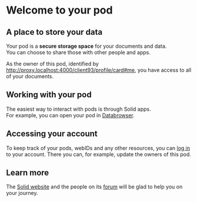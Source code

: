 # Welcome to your pod

## A place to store your data

Your pod is a **secure storage space** for your documents and data.
<br>
You can choose to share those with other people and apps.

As the owner of this pod,
identified
by <a href="http://proxy.localhost:4000/client93/profile/card#me">http://proxy.localhost:4000/client93/profile/card#me</a>,
you have access to all of your documents.

## Working with your pod

The easiest way to interact with pods
is through Solid apps.
<br>
For example,
you can open your pod
in [Databrowser](https://solidos.github.io/mashlib/dist/browse.html?uri=http://proxy.localhost:4000/client93/).

## Accessing your account

To keep track of your pods, webIDs and any other resources,
you can [log in](http://proxy.localhost:4000/.account/) to your account.
There you can, for example, update the owners of this pod.

## Learn more

The [Solid website](https://solidproject.org/)
and the people on its [forum](https://forum.solidproject.org/)
will be glad to help you on your journey.
